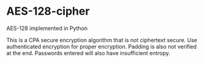 # AES-128-cipher
AES-128 implemented in Python

This is a CPA secure encryption algorithm that is not ciphertext secure. Use authenticated encryption for proper encryption. Padding is also not verified at the end. Passwords entered will also have insufficient entropy.
